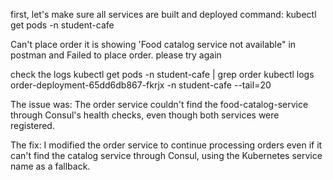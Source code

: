 first, let's make sure all services are built and deployed
command: kubectl get pods -n student-cafe

Can't place order it is showing 'Food catalog service not available" in postman and Failed to place order. please try again

check the logs
kubectl get pods -n student-cafe | grep order
kubectl logs order-deployment-65dd6db867-fkrjx -n student-cafe --tail=20



The issue was: The order service couldn't find the food-catalog-service through Consul's health checks, even though both services were registered.

The fix: I modified the order service to continue processing orders even if it can't find the catalog service through Consul, using the Kubernetes service name as a fallback.


